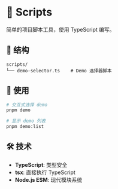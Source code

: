 # 📜 Scripts

简单的项目脚本工具，使用 TypeScript 编写。

## 📁 结构

```
scripts/
└── demo-selector.ts    # Demo 选择器脚本
```

## 🚀 使用

```bash
# 交互式选择 demo
pnpm demo

# 显示 demo 列表
pnpm demo:list
```

## 🛠️ 技术

- **TypeScript**: 类型安全
- **tsx**: 直接执行 TypeScript
- **Node.js ESM**: 现代模块系统
